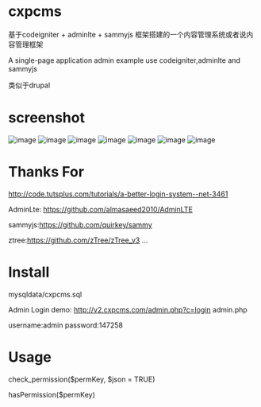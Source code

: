 # cxpcms
基于codeigniter + adminlte + sammyjs 框架搭建的一个内容管理系统或者说内容管理框架

A single-page application admin example use codeigniter,adminlte and sammyjs 

类似于drupal

# screenshot

![image](https://github.com/chaegumi/cxpcms/raw/master/screenshot/login.jpg)
![image](https://github.com/chaegumi/cxpcms/raw/master/screenshot/index.jpg)
![image](https://github.com/chaegumi/cxpcms/raw/master/screenshot/screenshot.jpg)
![image](https://github.com/chaegumi/cxpcms/raw/master/screenshot/edituser.jpg)
![image](https://github.com/chaegumi/cxpcms/raw/master/screenshot/userpermission.jpg)
![image](https://github.com/chaegumi/cxpcms/raw/master/screenshot/addrole.jpg)
![image](https://github.com/chaegumi/cxpcms/raw/master/screenshot/permission.jpg)


# Thanks For

http://code.tutsplus.com/tutorials/a-better-login-system--net-3461

AdminLte: https://github.com/almasaeed2010/AdminLTE

sammyjs:https://github.com/quirkey/sammy

ztree:https://github.com/zTree/zTree_v3
...

# Install




mysqldata/cxpcms.sql

Admin Login
demo: http://v2.cxpcms.com/admin.php?c=login
admin.php

username:admin
password:147258


# Usage

check_permission($permKey, $json = TRUE)

hasPermission($permKey)

